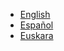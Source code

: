 * [English](en)
* [Español](es)
* [Euskara](eu)

<!--
* [English](en)
* [Català](ca)
* [Français](fr)
-->
